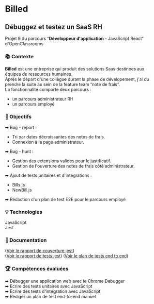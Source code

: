 # Billed

## Débuggez et testez un SaaS RH

Projet 9 du parcours "**Développeur d'application** - JavaScript React" d'OpenClassrooms

### 📚 Contexte

**Billed** est une entreprise qui produit des solutions Saas destinées aux équipes de ressources humaines. <br>
Après le départ d'une collègue durant la phase de dévelopement, j'ai du prendre la suite au sein de la feature team “note de frais”. <br>
La fonctionnalité comporte deux parcours : <br>

- un parcours administrateur RH <br>
- un parcours employé

### 🎯 Objectifs

➡ Bug - report :

<ul>
    <li>Tri par dates décroissantes des notes de frais.</li>
    <li>Connexion à la page administrateur.</li>
</ul>
➡ Bug - hunt :
<ul>
    <li>Gestion des extensions valides pour le justificatif.</li>
    <li>Gestion de l'ouverture des notes de frais côté administrateur.</li>
</ul>
➡ Ajout de tests unitaires et d'intégrations :
<ul>
    <li>Bills.js</li>
    <li>NewBill.js</li>
</ul>
➡ Rédaction d'un plan de test E2E pour le parcours employé

### 💡 Technologies

JavaScript <br>
Jest

### 📄 Documentation

([Voir le rapport de couverture jest](Ressources/jest-cover-report.png)) <br>
([Voir le rapport de tests jest](Ressources/jest-test-report.png))
([Voir le plan de tests end to end](Ressources/plan-de-test-e2e-employee.pdf))

### 🏆 Compétences évaluées

➡ Débugger une application web avec le Chrome Debugger <br>
➡ Ecrire des tests unitaires avec JavaScript <br>
➡ Ecrire des tests d'intégration avec JavaScript <br>
➡ Rédiger un plan de test end-to-end manuel <br>
